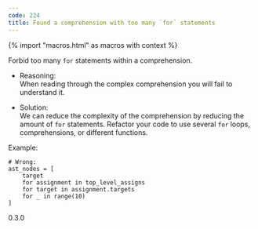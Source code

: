 ```yaml
---
code: 224
title: Found a comprehension with too many `for` statements
---
```


{% import "macros.html" as macros with context %}

Forbid too many `for` statements within a comprehension.

  - Reasoning:  
    When reading through the complex comprehension you will fail to
    understand it.

  - Solution:  
    We can reduce the complexity of the comprehension by reducing the
    amount of `for` statements. Refactor your code to use several `for`
    loops, comprehensions, or different functions.

Example:

    # Wrong:
    ast_nodes = [
        target
        for assignment in top_level_assigns
        for target in assignment.targets
        for _ in range(10)
    ]

<div class="versionadded">

0.3.0

</div>